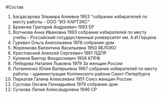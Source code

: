 #Состав
1. Багдасарова Эльмира Алиевна 1953 \"собрание избирателей по месту работы - ООО \"ИЗ-КАРТЭКС\"
2. Брежнев Григорий Андреевич 1993 ЕР
3. Волчкова Анна Ивановна 1993 собрание избирателей по месту учебы - Российский государственный университет им. А.И.Герцена
4. Гуревич Ольга Анатольевна 1978 собрание-дом
5. Жеренкова Валентина Васильевна 1950 ЯБЛОКО
6. Крестовский Алексей Сергеевич 1961 ЛДПР
7. Куликов Виктор Феодосиевич 1956 КПРФ
8. Лебедева Наталия Львовна 1979 За женщин России
9. Логвиненко Юлия Валерьевна 1967 собрание избирателей по месту работы - администрация Колпинского района Санкт-Петербурга
10. Перкатая Галина Алексеевна 1951 Союз женщин России
11. Суслова Оксана Геннадьевна 1979 собрание-дом
12. Сучкова Лилия Александровна 1946 СР
